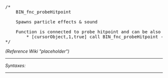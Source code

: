 <pre>/*
	BIN_fnc_probeHitpoint

	Spawns particle effects & sound

	Function is connected to probe hitpoint and can be also manually triggered via calling following code:
		* [cursorObject,1,true] call BIN_fnc_probeHitpoint - destroy hitpoint with index 1
*/</pre>
*(Reference Wiki "placeholder")*


---
*Syntaxes:*

<!-- [] call `BIN_fnc_probeHitpoint` -->

---
